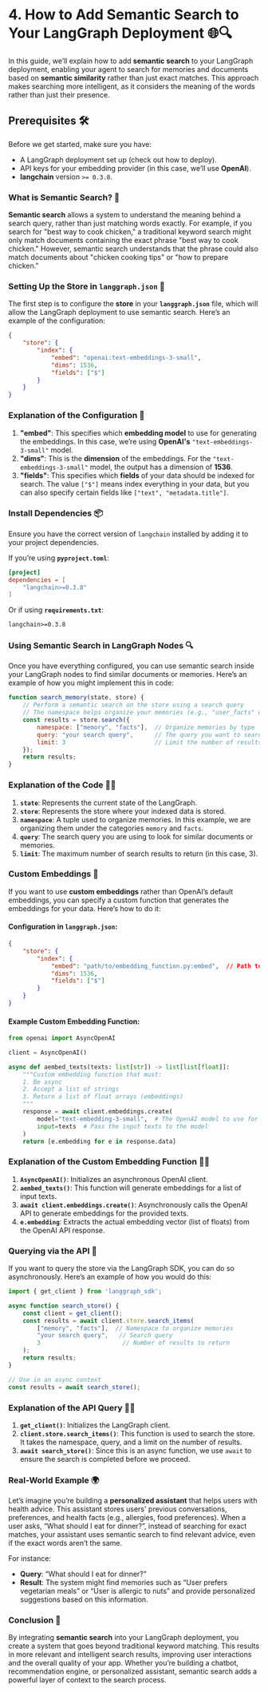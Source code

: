 # 4.  How to Add Semantic Search to Your LangGraph Deployment 🌐🔍

In this guide, we’ll explain how to add **semantic search** to your LangGraph deployment, enabling your agent to search for memories and documents based on **semantic similarity** rather than just exact matches. This approach makes searching more intelligent, as it considers the meaning of the words rather than just their presence.

## Prerequisites 🛠️
Before we get started, make sure you have:

- A LangGraph deployment set up (check out how to deploy).
- API keys for your embedding provider (in this case, we’ll use **OpenAI**).
- **langchain** version `>= 0.3.8`.

### What is Semantic Search? 🤖
**Semantic search** allows a system to understand the meaning behind a search query, rather than just matching words exactly. For example, if you search for "best way to cook chicken," a traditional keyword search might only match documents containing the exact phrase "best way to cook chicken." However, semantic search understands that the phrase could also match documents about "chicken cooking tips" or "how to prepare chicken."

### Setting Up the Store in `langgraph.json` 📁

The first step is to configure the **store** in your **`langgraph.json`** file, which will allow the LangGraph deployment to use semantic search. Here’s an example of the configuration:

```json
{
    "store": {
        "index": {
            "embed": "openai:text-embeddings-3-small",
            "dims": 1536,
            "fields": ["$"]
        }
    }
}
```

### Explanation of the Configuration 🔧

1. **"embed"**: This specifies which **embedding model** to use for generating the embeddings. In this case, we’re using **OpenAI's** `"text-embeddings-3-small"` model.
2. **"dims"**: This is the **dimension** of the embeddings. For the `"text-embeddings-3-small"` model, the output has a dimension of **1536**.
3. **"fields"**: This specifies which **fields** of your data should be indexed for search. The value `["$"]` means index everything in your data, but you can also specify certain fields like `["text", "metadata.title"]`.

### Install Dependencies 📦

Ensure you have the correct version of `langchain` installed by adding it to your project dependencies.

If you’re using **`pyproject.toml`**:

```toml
[project]
dependencies = [
    "langchain>=0.3.8"
]
```

Or if using **`requirements.txt`**:

```txt
langchain>=0.3.8
```

### Using Semantic Search in LangGraph Nodes 🔍

Once you have everything configured, you can use semantic search inside your LangGraph nodes to find similar documents or memories. Here’s an example of how you might implement this in code:

```javascript
function search_memory(state, store) {
    // Perform a semantic search on the store using a search query
    // The namespace helps organize your memories (e.g., "user_facts" or "conversation_summaries")
    const results = store.search({
        namespace: ["memory", "facts"],  // Organize memories by type
        query: "your search query",      // The query you want to search for
        limit: 3                         // Limit the number of results returned
    });
    return results;
}
```

### Explanation of the Code 👨‍💻

1. **`state`**: Represents the current state of the LangGraph.
2. **`store`**: Represents the store where your indexed data is stored.
3. **`namespace`**: A tuple used to organize memories. In this example, we are organizing them under the categories `memory` and `facts`.
4. **`query`**: The search query you are using to look for similar documents or memories.
5. **`limit`**: The maximum number of search results to return (in this case, 3).

### Custom Embeddings 🔧

If you want to use **custom embeddings** rather than OpenAI’s default embeddings, you can specify a custom function that generates the embeddings for your data. Here’s how to do it:

#### Configuration in `langgraph.json`:

```json
{
    "store": {
        "index": {
            "embed": "path/to/embedding_function.py:embed",  // Path to custom embedding function
            "dims": 1536,
            "fields": ["$"]
        }
    }
}
```

#### Example Custom Embedding Function:

```python
from openai import AsyncOpenAI

client = AsyncOpenAI()

async def aembed_texts(texts: list[str]) -> list[list[float]]:
    """Custom embedding function that must:
    1. Be async
    2. Accept a list of strings
    3. Return a list of float arrays (embeddings)
    """
    response = await client.embeddings.create(
        model="text-embedding-3-small",  # The OpenAI model to use for embeddings
        input=texts  # Pass the input texts to the model
    )
    return [e.embedding for e in response.data]
```

### Explanation of the Custom Embedding Function 🧑‍💻

1. **`AsyncOpenAI()`**: Initializes an asynchronous OpenAI client.
2. **`aembed_texts()`**: This function will generate embeddings for a list of input texts.
3. **`await client.embeddings.create()`**: Asynchronously calls the OpenAI API to generate embeddings for the provided texts.
4. **`e.embedding`**: Extracts the actual embedding vector (list of floats) from the OpenAI API response.

### Querying via the API 🔌

If you want to query the store via the LangGraph SDK, you can do so asynchronously. Here’s an example of how you would do this:

```javascript
import { get_client } from 'langgraph_sdk';

async function search_store() {
    const client = get_client();
    const results = await client.store.search_items(
        ["memory", "facts"],  // Namespace to organize memories
        "your search query",   // Search query
        3                       // Number of results to return
    );
    return results;
}

// Use in an async context
const results = await search_store();
```

### Explanation of the API Query 👩‍💻

1. **`get_client()`**: Initializes the LangGraph client.
2. **`client.store.search_items()`**: This function is used to search the store. It takes the namespace, query, and a limit on the number of results.
3. **`await search_store()`**: Since this is an async function, we use `await` to ensure the search is completed before we proceed.

### Real-World Example 🌍

Let’s imagine you’re building a **personalized assistant** that helps users with health advice. This assistant stores users' previous conversations, preferences, and health facts (e.g., allergies, food preferences). When a user asks, “What should I eat for dinner?”, instead of searching for exact matches, your assistant uses semantic search to find relevant advice, even if the exact words aren’t the same.

For instance:
- **Query**: “What should I eat for dinner?”
- **Result**: The system might find memories such as “User prefers vegetarian meals” or “User is allergic to nuts” and provide personalized suggestions based on this information.

### Conclusion 🎯

By integrating **semantic search** into your LangGraph deployment, you create a system that goes beyond traditional keyword matching. This results in more relevant and intelligent search results, improving user interactions and the overall quality of your app. Whether you’re building a chatbot, recommendation engine, or personalized assistant, semantic search adds a powerful layer of context to the search process.